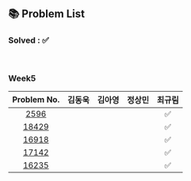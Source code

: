 ## 📚 Problem List 

### Solved : ✅

<br>

### Week5

|Problem No.|김동욱|김아영|정상민|최규림|
|:-----------:|:-----:|:----:|:----:|:----:|
|[2596](https://www.acmicpc.net/problem/2596)|   |   |  | ✅ |
|[18429](https://www.acmicpc.net/problem/18429)|   |   |  | ✅ |
|[16918](https://www.acmicpc.net/problem/16918)|   |   |  | ✅  |
|[17142](https://www.acmicpc.net/problem/17142)|   |   |  | ✅  |
|[16235](https://www.acmicpc.net/problem/16235)|  |  |  | ✅  |


